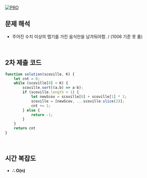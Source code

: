 [![PRO]][Link]

## 문제 해석

- 주어진 수치 이상의 맵기를 가진 음식만을 남겨둬야함. / (1006 기준 못 품)

<br/>

## 2차 제출 코드

```js
function solution(scoville, K) {
    let cnt = 0;
    while (scoville[0] < K) {
        scoville.sort((a,b) => a-b);
        if (scoville.length > 1) {
            let newScov = scoville[0] + scoville[1] * 2;
            scoville = [newScov, ...scoville.slice(2)];
            cnt += 1;
        } else {
            return -1;
        }
    }
    return cnt
}
```

<br/>

## 시간 복잡도

-   **∴ O(n)**

<!---------------------------------------------------------------------------->

[PRO]: https://github.com/GoSSaChin/algorithm-js/assets/107768516/67c43b52-bc3f-4571-a249-5519021afbb0
[Link]: https://school.programmers.co.kr/learn/courses/30/lessons/42626
